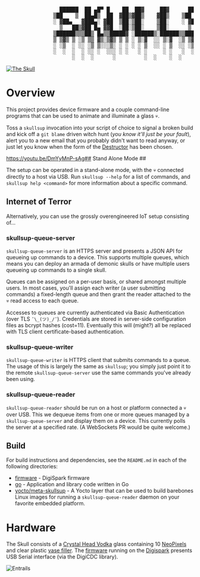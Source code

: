<pre>
                 ██████  ██ ▄█▀ █    ██  ██▓     ██▓      ██████  █    ██  ██▓███   ▐██▌
               ▒██    ▒  ██▄█▒  ██  ▓██▒▓██▒    ▓██▒    ▒██    ▒  ██  ▓██▒▓██░  ██▒ ▐██▌
               ░ ▓██▄   ▓███▄░ ▓██  ▒██░▒██░    ▒██░    ░ ▓██▄   ▓██  ▒██░▓██░ ██▓▒ ▐██▌
                 ▒   ██▒▓██ █▄ ▓▓█  ░██░▒██░    ▒██░      ▒   ██▒▓▓█  ░██░▒██▄█▓▒ ▒ ▓██▒
               ▒██████▒▒▒██▒ █▄▒▒█████▓ ░██████▒░██████▒▒██████▒▒▒▒█████▓ ▒██▒ ░  ░ ▒▄▄
               ▒ ▒▓▒ ▒ ░▒ ▒▒ ▓▒░▒▓▒ ▒ ▒ ░ ▒░▓  ░░ ▒░▓  ░▒ ▒▓▒ ▒ ░░▒▓▒ ▒ ▒ ▒▓▒░ ░  ░ ░▀▀▒
               ░ ░▒  ░ ░░ ░▒ ▒░░░▒░ ░ ░ ░ ░ ▒  ░░ ░ ▒  ░░ ░▒  ░ ░░░▒░ ░ ░ ░▒ ░      ░  ░
               ░  ░  ░  ░ ░░ ░  ░░░ ░ ░   ░ ░     ░ ░   ░  ░  ░   ░░░ ░ ░ ░░           ░
                     ░  ░  ░      ░         ░  ░    ░  ░      ░     ░               ░
</pre>

[![The Skull](https://www.dropbox.com/s/s33y501nyxj91fd/skull-link.jpg?raw=1)](https://youtu.be/DmYyMnP-sAg)

# Overview #

This project provides device firmware and a couple command-line programs that
can be used to animate and illuminate a glass :skull:.

Toss a `skullsup` invocation into your script of choice to signal a broken
build and kick off a `git blame` driven witch hunt (*you know it'll just be your
fault*), alert you to a new email that you probably didn't want to read anyway,
or just let you know when the form of the [Destructor] has been chosen.

[Destructor]: http://www.imdb.com/title/tt0087332/quotes

https://youtu.be/DmYyMnP-sAg## Stand Alone Mode ##

The setup can be operated in a stand-alone mode, with the :skull: connected
directly to a host via USB. Run `skullsup --help` for a list of commands, and
`skullsup help <command>` for more information about a specific command.

## Internet of Terror ##

Alternatively, you can use the grossly overengineered IoT setup
consisting of...

### skullsup-queue-server ###

`skullsup-queue-server` is an HTTPS server and presents a JSON API for queueing
up commands to a device. This supports multiple queues, which means you can
deploy an armada of demonic skulls or have multiple users queueing up commands
to a single skull.

Queues can be assigned on a per-user basis, or shared amongst multiple users.
In most cases, you'll assign each writer (a user submitting commands) a
fixed-length queue and then grant the reader attached to the :skull: read
access to each queue.

Accesses to queues are currently authenticated via Basic Authentication (over
TLS `¯\_(ツ)_/¯`). Credentials are stored in server-side configuration files
as bcrypt hashes (cost=11). Eventually this will (might?) all be replaced with
TLS client certificate-based authentication.

### skullsup-queue-writer ###

`skullsup-queue-writer` is HTTPS client that submits commands to a queue.
The usage of this is largely the same as `skullsup`; you simply just point
it to the remote `skullsup-queue-server` use the same commands you've already
been using.

### skullsup-queue-reader ###

`skullsup-queue-reader` should be run on a host or platform connected a :skull:
over USB. This we dequeue items from one or more queues managed by a
`skullsup-queue-server` and display them on a device. This currently polls the
server at a specified rate. (A WebSockets PR would be quite welcome.)

## Build ##

For build instructions and dependencies, see the `README.md` in each of the
following directories:

* [firmware](./firmware) - DigiSpark firmware
* [go](./go) - Application and library code written in Go
* [yocto/meta-skullsup](./yocto/meta-skullsup) - A Yocto layer that can be used
to build barebones Linux images for running a `skullsup-queue-reader` daemon on
your favorite embedded platform.

# Hardware #

The Skull consists of a [Crystal Head Vodka] glass containing 10 [NeoPixels]
and clear plastic [vase filler]. The [firmware](./firmware) running on the
[Digispark] presents USB Serial interface (via the DigiCDC library).

![Entrails](https://www.dropbox.com/s/1fr6voigxz2nb77/skullsup-hw.jpg?raw=1)

[Crystal Head Vodka]: https://www.crystalheadvodka.com
[NeoPixels]: https://www.adafruit.com/product/1655
[Digispark]: http://digistump.com/products/1
[vase filler]: http://www.michaels.com/ashland-clear-mini-discs/10998221.html
